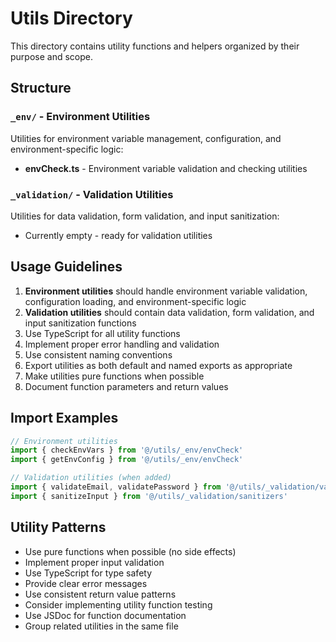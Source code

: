 # Utils Directory

This directory contains utility functions and helpers organized by their purpose and scope.

## Structure

### `_env/` - Environment Utilities
Utilities for environment variable management, configuration, and environment-specific logic:
- **envCheck.ts** - Environment variable validation and checking utilities

### `_validation/` - Validation Utilities
Utilities for data validation, form validation, and input sanitization:
- Currently empty - ready for validation utilities

## Usage Guidelines

1. **Environment utilities** should handle environment variable validation, configuration loading, and environment-specific logic
2. **Validation utilities** should contain data validation, form validation, and input sanitization functions
3. Use TypeScript for all utility functions
4. Implement proper error handling and validation
5. Use consistent naming conventions
6. Export utilities as both default and named exports as appropriate
7. Make utilities pure functions when possible
8. Document function parameters and return values

## Import Examples

```typescript
// Environment utilities
import { checkEnvVars } from '@/utils/_env/envCheck'
import { getEnvConfig } from '@/utils/_env/envCheck'

// Validation utilities (when added)
import { validateEmail, validatePassword } from '@/utils/_validation/validators'
import { sanitizeInput } from '@/utils/_validation/sanitizers'
```

## Utility Patterns

- Use pure functions when possible (no side effects)
- Implement proper input validation
- Use TypeScript for type safety
- Provide clear error messages
- Use consistent return value patterns
- Consider implementing utility function testing
- Use JSDoc for function documentation
- Group related utilities in the same file